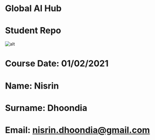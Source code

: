 # Global AI Hub  
# Student Repo  
![alt](<https://github.com/globalaihub/gaih-students-repo-example/blob/main/img/logo.png>)  
# Course Date: 01/02/2021  
# Name: Nisrin  
# Surname: Dhoondia  
# Email: nisrin.dhoondia@gmail.com  
